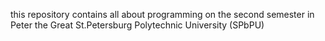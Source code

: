 this repository contains all about programming on the second semester in Peter the Great St.Petersburg Polytechnic University (SPbPU)
